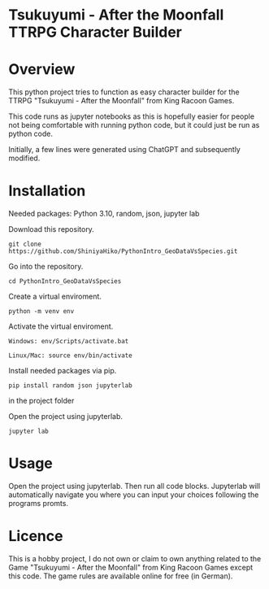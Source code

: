# Tsukuyumi - After the Moonfall TTRPG Character Builder

# Overview
This python project tries to function as easy character builder for the TTRPG "Tsukuyumi - After the Moonfall" from King Racoon Games.

This code runs as jupyter notebooks as this is hopefully easier for people not being comfortable with running python code, but it could just be run as python code.

Initially, a few lines were generated using ChatGPT and subsequently modified.
# Installation

Needed packages: Python 3.10, random, json, jupyter lab

Download this repository.

    git clone https://github.com/ShiniyaHiko/PythonIntro_GeoDataVsSpecies.git

Go into the repository.

    cd PythonIntro_GeoDataVsSpecies

Create a virtual enviroment.

    python -m venv env

Activate the virtual enviroment.

    Windows: env/Scripts/activate.bat

    Linux/Mac: source env/bin/activate

Install needed packages via pip.

    pip install random json jupyterlab

in the project folder

Open the project using jupyterlab.

    jupyter lab

# Usage

Open the project using jupyterlab. Then run all code blocks. Jupyterlab will automatically navigate you where you can input your choices following the programs promts.
# Licence
This is a hobby project, I do not own or claim to own anything related to the Game "Tsukuyumi - After the Moonfall" from King Racoon Games except this code. The game rules are available online for free (in German).
